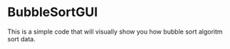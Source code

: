 # BubbleSortGUI
This is a simple code that will visually show you how bubble sort algoritm sort data.